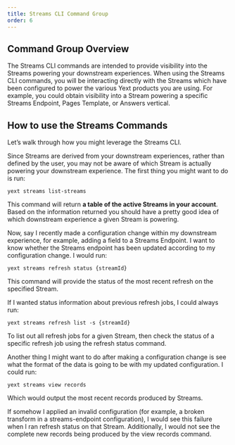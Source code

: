 ```yaml
---
title: Streams CLI Command Group
order: 6
---
```


## Command Group Overview

The Streams CLI commands are intended to provide visibility into the Streams powering your downstream experiences. When using the Streams CLI commands, you will be interacting directly with the Streams which have been configured to power the various Yext products you are using. For example, you could obtain visibility into a Stream powering a specific Streams Endpoint, Pages Template, or Answers vertical. 

## How to use the Streams Commands

Let’s walk through how you might leverage the Streams CLI.

Since Streams are derived from your downstream experiences, rather than defined by the user, you may not be aware of which Stream is actually powering your downstream experience. The first thing you might want to do is run:

```cli
yext streams list-streams
```

This command will return **a table of the active Streams in your account**. Based on the information returned you should have a pretty good idea of which downstream experience a given Stream is powering. 

Now, say I recently made a configuration change within my downstream experience, for example, adding a field to a Streams Endpoint. I want to know whether the Streams endpoint has been updated according to my configuration change. I would run:

```cli
yext streams refresh status {streamId}
```

This command will provide the status of the most recent refresh on the specified Stream. 

If I wanted status information about previous refresh jobs, I could always run:

```cli
yext streams refresh list -s {streamId}
```

To list out all refresh jobs for a given Stream, then check the status of a specific refresh job using the refresh status command. 

Another thing I might want to do after making a configuration change is see what the format of the data is going to be with my updated configuration. I could run:

```cli
yext streams view records
```

Which would output the most recent records produced by Streams. 

If somehow I applied an invalid configuration (for example, a broken transform in a streams-endpoint configuration), I would see this failure when I ran refresh status on that Stream. Additionally, I would not see the complete new records being produced by the view records command. 
